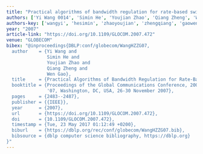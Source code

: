 ```yaml
---
title: "Practical algorithms of bandwidth regulation for rate-based switching"
authors: ['Yi Wang 0014', 'Simin He', 'Youjian Zhao', 'Qiang Zheng', 'Wen Gao 0001']
authors-key: ['wangyi', 'hesimin', 'zhaoyoujian', 'zhengqiang', 'gaowen']
year: "2007"
article-link: "https://doi.org/10.1109/GLOCOM.2007.472"
venue: "GLOBECOM"
bibex: "@inproceedings{DBLP:conf/globecom/WangHZZG07,
  author    = {Yi Wang and
               Simin He and
               Youjian Zhao and
               Qiang Zheng and
               Wen Gao},
  title     = {Practical Algorithms of Bandwidth Regulation for Rate-Based Switching},
  booktitle = {Proceedings of the Global Communications Conference, 2007. {GLOBECOM}
               '07, Washington, DC, USA, 26-30 November 2007},
  pages     = {2483--2487},
  publisher = {{IEEE}},
  year      = {2007},
  url       = {https://doi.org/10.1109/GLOCOM.2007.472},
  doi       = {10.1109/GLOCOM.2007.472},
  timestamp = {Tue, 23 May 2017 01:12:49 +0200},
  biburl    = {https://dblp.org/rec/conf/globecom/WangHZZG07.bib},
  bibsource = {dblp computer science bibliography, https://dblp.org}
}"
---
```

